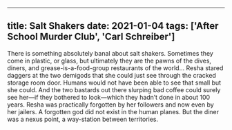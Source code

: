 
---
title: Salt Shakers
date: 2021-01-04
tags: ['After School Murder Club', 'Carl Schreiber']
---

There is something absolutely banal about salt shakers.  Sometimes they come in plastic, or glass, but ultimately they are the pawns of the dives, diners, and grease-is-a-food-group restaurants of the world... Resha stared daggers at the two demigods that she could just see through the cracked storage room door.  Humans would not have been able to see that small but she could.  And the two bastards out there slurping bad coffee could surely see her—if they bothered to look—which they hadn’t done in about 100 years. Resha was practically forgotten by her followers and now even by her jailers.  A forgotten god did not exist in the human planes.  But the diner was a nexus point, a way-station between territories.
